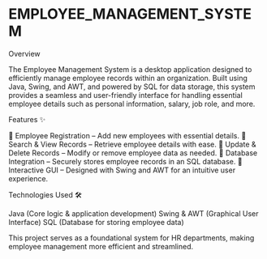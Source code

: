 # EMPLOYEE_MANAGEMENT_SYSTEM
Overview

The Employee Management System is a desktop application designed to efficiently manage employee records within an organization. Built using Java, Swing, and AWT, and powered by SQL for data storage, this system provides a seamless and user-friendly interface for handling essential employee details such as personal information, salary, job role, and more.

Features ✨

🔹 Employee Registration – Add new employees with essential details.
🔹 Search & View Records – Retrieve employee details with ease.
🔹 Update & Delete Records – Modify or remove employee data as needed.
🔹 Database Integration – Securely stores employee records in an SQL database.
🔹 Interactive GUI – Designed with Swing and AWT for an intuitive user experience.

Technologies Used 🛠️

Java (Core logic & application development)
Swing & AWT (Graphical User Interface)
SQL (Database for storing employee data)

This project serves as a foundational system for HR departments, making employee management more efficient and streamlined.
